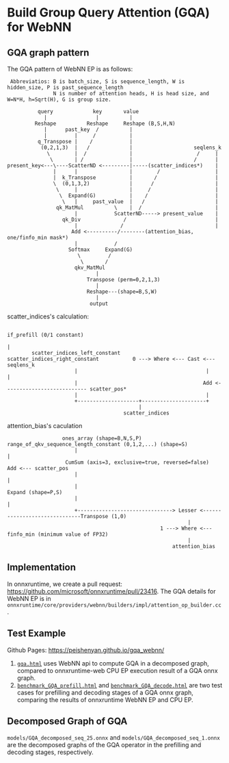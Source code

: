 # Build Group Query Attention (GQA) for WebNN

## GQA graph pattern
The GQA pattern of WebNN EP is as follows:
```
 Abbreviatios: B is batch_size, S is sequence_length, W is hidden_size, P is past_sequence_length
               N is number of attention heads, H is head size, and W=N*H, h=Sqrt(H), G is group size.

          query             key       value
            |                |          |
         Reshape          Reshape     Reshape (B,S,H,N)
            |      past_key  /          |
            |         |     /           |
          q_Transpose |    /            |
           (0,2,1,3)  |   /             |                    seqlens_k
             \        |  /              |                     /     |
              \       | /               |                    /      |
present_key<---\----ScatterND <---------|-----(scatter_indices*)    |
               |      |                 |        /                  |
               |  k_Transpose           |       /                   |
               \  (0,1,3,2)             |      /                    |
                \     |                 |     /                     |
                 \  Expand(G)           |    /                      |
                  \   |     past_value  |   /                       |
                qk_MatMul          \    |  /                        |
                      |            ScatterND-----> present_value    |
                  qk_Div              /                             |
                      |              /                              |
                     Add <----------/--------(attention_bias, one/finfo_min mask*)
                      |            /
                    Softmax     Expand(G)
                       \         /
                        \       /
                      qkv_MatMul
                             |
                          Transpose (perm=0,2,1,3)
                             |
                          Reshape---(shape=B,S,W)
                             |
                           output
```

scatter_indices's calculation:
```
                                                                                               if_prefill (0/1 constant)
                                                                                                    |
        scatter_indices_left_constant             scatter_indices_right_constant           0 ---> Where <--- Cast <---seqlens_k
                      |                                          |                                  |
                      |                                         Add <--------------------------- scatter_pos*
                      |                                          |
                      +--------------------+---------------------+
                                           |
                                      scatter_indices
```

attention_bias's caculation
```
                  ones_array (shape=B,N,S,P)                                  range_of_qkv_sequence_length_constant (0,1,2,...) (shape=S)
                      |                                                                          |
                   CumSum (axis=3, exclusive=true, reversed=false)                              Add <--- scatter_pos
                      |                                                                          |
                      |                                                                        Expand (shape=P,S)
                      |                                                                          |
                      +-------------------------------> Lesser <------------------------------Transpose (1,0)
                                                           |
                                                  1 ---> Where <--- finfo_min (minimum value of FP32)
                                                           |
                                                      attention_bias
```

## Implementation
In onnxruntime, we create a pull request: https://github.com/microsoft/onnxruntime/pull/23416. The GQA details for WebNN EP is in `onnxruntime/core/providers/webnn/builders/impl/attention_op_builder.cc`.

## Test Example
Github Pages: https://peishenyan.github.io/gqa_webnn/
1. [`gqa.html`](https://peishenyan.github.io/gqa_webnn/gqa.html) uses WebNN api to compute GQA in a decomposed graph, compared to onnxruntime-web CPU EP execution result of a GQA onnx graph.
2. [`benchmark_GQA_prefill.html`](https://peishenyan.github.io/gqa_webnn/benchmark_GQA_prefill.html) and [`benchmark_GQA_decode.html`](https://peishenyan.github.io/gqa_webnn/benchmark_GQA_decode.html) are two test cases for prefilling and decoding stages of a GQA onnx graph, comparing the results of onnxruntime WebNN EP and CPU EP. 

## Decomposed Graph of GQA
`models/GQA_decomposed_seq_25.onnx` and `models/GQA_decomposed_seq_1.onnx` are the decomposed graphs of the GQA operator in the prefilling and decoding stages, respectively.